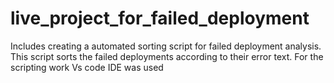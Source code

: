 # live_project_for_failed_deployment

Includes creating a automated sorting script for failed deployment analysis.
This script sorts the failed deployments according to their error text.
For the scripting work Vs code IDE was used
